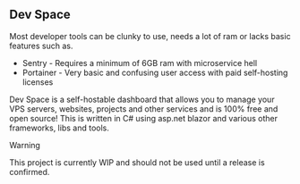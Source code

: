 ## Dev Space
Most developer tools can be clunky to use, needs a lot of ram or lacks basic features such as.
- Sentry - Requires a minimum of 6GB ram with microservice hell
- Portainer - Very basic and confusing user access with paid self-hosting licenses

Dev Space is a self-hostable dashboard that allows you to manage your VPS servers, websites, projects and other services and is 100% free and open source!
This is written in C# using asp.net blazor and various other frameworks, libs and tools.

> [!WARNING]  
> This project is currently WIP and should not be used until a release is confirmed.
